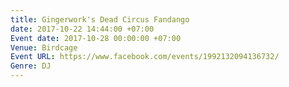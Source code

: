 ```yaml
---
title: Gingerwork's Dead Circus Fandango
date: 2017-10-22 14:44:00 +07:00
Event date: 2017-10-28 00:00:00 +07:00
Venue: Birdcage
Event URL: https://www.facebook.com/events/1992132094136732/
Genre: DJ
---
```


